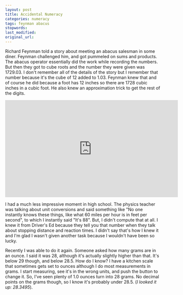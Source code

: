 ```yaml
---
layout: post
title: Accidental Numeracy
categories: numeracy
tags: feynman abacus
stopwords:
last_modified:
original_url:
---
```


Richard Feynman told a story about meeting an abacus salesman in some diner. Feynman challenged him, and got pummeled on sums and products. The abacus operator essentially did the work while recording the numbers. But then they got to cube roots and the number they were given was 1729.03. I don't remember all of the details of the story but I remember that number because it's the cube of 12 added to 1.03. Feynman knew that and of course he did because a foot has 12 inches so there are 1728 cubic inches in a cubic foot. He also knew an approximation trick to get the rest of the digits.

<div class="youtube">
<iframe width="560" height="315" src="https://www.youtube.com/embed/SCn7SurOKdw" frameborder="0" allow="accelerometer; autoplay; clipboard-write; encrypted-media; gyroscope; picture-in-picture" allowfullscreen></iframe>
</div>

I had a much less impressive moment in high school. The physics teacher was talking about unit conversions and said something like "No one instantly knows these things, like what 60 miles per hour is in feet per second", to which I instantly said "It's 88". But, I didn't compute that at all. I knew it from Driver's Ed because they tell you that number when they talk about stopping distance and reaction times. I didn't say that's how I knew it and I'm glad I wasn't given another task because I wouldn't have been so lucky.

Recently I was able to do it again. Someone asked how many grams are in an ounce. I said it was 28, although it's actually slightly higher than that. It's below 29 though, and below 28.5. How do I know? I have a kitchen scale that sometimes gets set to ounces although I do most measurements in grams. I start measuring, see it's in the wrong units, and push the button to change it. So, I've seen plenty of 1.0 ounces turn into 28 grams. No decimal points on the grams though, so I know it's probably under 28.5. (*I looked it up: 28.3495*).
